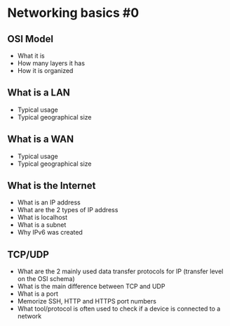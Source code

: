 # Networking basics #0

## OSI Model

*  What it is
*  How many layers it has
*  How it is organized

## What is a LAN

*  Typical usage
*  Typical geographical size

## What is a WAN

*  Typical usage
*  Typical geographical size

## What is the Internet

*  What is an IP address
*  What are the 2 types of IP address
*  What is localhost
*  What is a subnet
*  Why IPv6 was created

## TCP/UDP

*  What are the 2 mainly used data transfer protocols for IP (transfer level on the OSI schema)
*  What is the main difference between TCP and UDP
*  What is a port
*  Memorize SSH, HTTP and HTTPS port numbers
*  What tool/protocol is often used to check if a device is connected to a network

